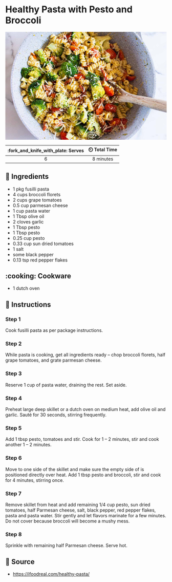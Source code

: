 # Healthy Pasta with Pesto and Broccoli

![Healthy Pasta with Pesto and Broccoli](../assets/images/healthy-pasta-with-pesto-and-broccoli.jpg)

| :fork_and_knife_with_plate: Serves | :timer_clock: Total Time |
|:----------------------------------:|:-----------------------: |
| 6 | 8 minutes |

## :salt: Ingredients

- 1 pkg fusilli pasta
- 4 cups broccoli florets
- 2 cups grape tomatoes
- 0.5 cup parmesan cheese
- 1 cup pasta water
- 1 Tbsp olive oil
- 2 cloves garlic
- 1 Tbsp pesto
- 1 Tbsp pesto
- 0.25 cup pesto
- 0.33 cup sun dried tomatoes
- 1 salt
- some black pepper
- 0.13 tsp red pepper flakes

## :cooking: Cookware

- 1 dutch oven

## :pencil: Instructions

### Step 1

Cook fusilli pasta as per package instructions.

### Step 2

While pasta is cooking, get all ingredients ready – chop broccoli florets, half grape tomatoes, and grate parmesan
cheese.

### Step 3

Reserve 1 cup of pasta water, draining the rest. Set aside.

### Step 4

Preheat large deep skillet or a dutch oven on medium heat, add olive oil and garlic. Sauté for 30 seconds, stirring
frequently.

### Step 5

Add 1 tbsp pesto, tomatoes and stir. Cook for 1 – 2 minutes, stir and cook another 1 – 2 minutes.

### Step 6

Move to one side of the skillet and make sure the empty side of is positioned directly over heat. Add 1 tbsp pesto and
broccoli, stir and cook for 4 minutes, stirring once.

### Step 7

Remove skillet from heat and add remaining 1/4 cup pesto, sun dried tomatoes, half Parmesan cheese, salt, black pepper,
red pepper flakes, pasta and pasta water. Stir gently and let flavors marinate for a few minutes. Do not cover because
broccoli will become a mushy mess.

### Step 8

Sprinkle with remaining half Parmesan cheese. Serve hot.

## :link: Source

- <https://ifoodreal.com/healthy-pasta/>
